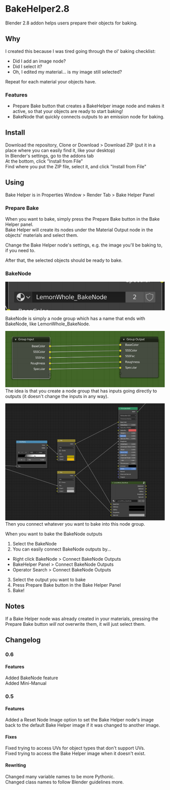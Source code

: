# BakeHelper2.8
Blender 2.8 addon helps users prepare their objects for baking.

## Why  
I created this because I was tired going through the ol' baking checklist:  
- Did I add an image node?
- Did I select it?
- Oh, I edited my material... is my image still selected?  

Repeat for each material your objects have.  

### Features
* Prepare Bake button that creates a BakeHelper image node and makes it active, so that your objects are ready to start baking!  
* BakeNode that quickly connects outputs to an emission node for baking.

## Install  
Download the repository, Clone or Download > Download ZIP (put it in a place where you can easily find it, like your desktop)  
In Blender's settings, go to the addons tab  
At the bottom, click "Install from File"  
Find where you put the ZIP file, select it, and click "Install from File"  

## Using  
Bake Helper is in Properties Window > Render Tab > Bake Helper Panel  
### Prepare Bake
When you want to bake, simply press the Prepare Bake button in the Bake Helper panel.  
Bake Helper will create its nodes under the Material Output node in the objects' materials and select them.

Change the Bake Helper node's settings, e.g. the image you'll be baking to, if you need to.

After that, the selected objects should be ready to bake.
### BakeNode  
![Picture showing name of BakeNode](GithubPictures/BakeNode_Name.png)  

BakeNode is simply a node group which has a name that ends with BakeNode, like LemonWhole_BakeNode.  

![Picture showing name of BakeNode](GithubPictures/BakeNode_Inside.png)  
The idea is that you create a node group that has inputs going directly to outputs (it doesn't change the inputs in any way).  

![Picture showing name of BakeNode](GithubPictures/BakeNode_Overview.png)  
Then you connect whatever you want to bake into this node group.  

When you want to bake the BakeNode outputs  
1. Select the BakeNode
2. You can easily connect BakeNode outputs by...
  * Right click BakeNode > Connect BakeNode Outputs
  * BakeHelper Panel > Connect BakeNode Outputs
  * Operator Search > Connect BakeNode Outputs
3. Select the output you want to bake  
4. Press Prepare Bake button in the Bake Helper Panel  
5. Bake!  
## Notes  
If a Bake Helper node was already created in your materials, pressing the Prepare Bake button *will not* overwrite them, it will just select them.

## Changelog  
### 0.6  
#### Features  
Added BakeNode feature  
Added Mini-Manual
### 0.5  
#### Features  
Added a Reset Node Image option to set the Bake Helper node's image back to the default Bake Helper image if it was changed to another image.  
#### Fixes  
Fixed trying to access UVs for object types that don't support UVs.  
Fixed trying to access the Bake Helper image when it doesn't exist.  
#### Rewriting
Changed many variable names to be more Pythonic.  
Changed class names to follow Blender guidelines more.  

